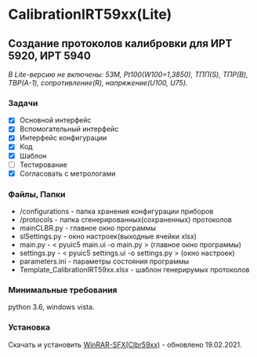 <h1>CalibrationIRT59xx(Lite)</h1>
<h2>Создание протоколов калибровки для ИРТ 5920, ИРТ 5940</h2>
<i>В Lite-версию не включены: 53М, Pt100(W100=1,3850), ТПП(S), ТПР(B), ТВР(A-1), сопротивление(R), напряжение(U100, U75).</i>

<h3>Задачи</h3>

- [X] Основной интерфейс
- [X] Вспомогательный интерфейс
- [X] Интерфейс конфигурации
- [X] Код
- [X] Шаблон
- [ ] Тестирование
- [X] Согласовать с метрологами

<h3>Файлы, Папки</h3>

- /configurations - папка хранения конфигурации приборов
- /protocols - папка сгенерированных(сохраненных) протоколов
- mainCLBR.py - главное окно программы
- slSettings.py - окно настроек(выходные ячейки xlsx)
- main.py - < pyuic5 main.ui -o main.py > (главное окно программы)
- settings.py - < pyuic5 settings.ui -o settings.py > (окно настроек)
- parameters.ini - параметры состояния программы
- Template_CalibrationIRT59xx.xlsx - шаблон генерирумых протоколов

<h3>Минимальные требования</h3>

python 3.6, windows vista.

<h3>Установка</h3>
Скачать и установить <a href="https://disk.yandex.ru/d/Pd98i-78EYUhjg">WinRAR-SFX(Clbr59xx)</a>  - обновлено 19.02.2021.


